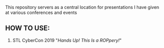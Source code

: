 This repository servers as a central location for presentations I have given at various conferences and events

HOW TO USE:
--
1. STL CyberCon 2019 "_Hands Up! This Is a ROPpery!_"
